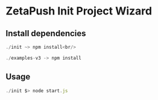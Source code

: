 # ZetaPush Init Project Wizard

## Install dependencies

```js
./init ~> npm install<br/> 
```

```js
./examples-v3 -> npm install
```

## Usage

```js
./init $> node start.js
```
